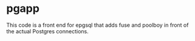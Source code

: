 pgapp
=====

This code is a front end for epgsql that adds fuse and poolboy in
front of the actual Postgres connections.
